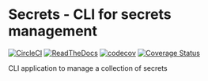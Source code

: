# Secrets - CLI for secrets management

[![CircleCI](https://circleci.com/gh/dangonval/secrets.svg?style=shield)](https://circleci.com/gh/dangonval/secrets)
[![ReadTheDocs](https://readthedocs.org/projects/secrets/badge/?version=latest)](https://secrets.readthedocs.io/en/latest/?badge=latest)
[![codecov](https://codecov.io/gh/dangonval/secrets/branch/circleci-project-setup/graph/badge.svg)](https://codecov.io/gh/dangonval/secrets)
[![Coverage Status](https://coveralls.io/repos/github/dangonval/secrets/badge.svg)](https://coveralls.io/github/dangonval/secrets)

CLI application to manage a collection of secrets

